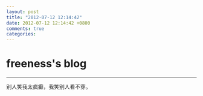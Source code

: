 ```yaml
---
layout: post
title: "2012-07-12 12:14:42"
date: 2012-07-12 12:14:42 +0800
comments: true
categories: 
---
```


# freeness's blog

----------

>
别人笑我太疯癫，我笑别人看不穿。